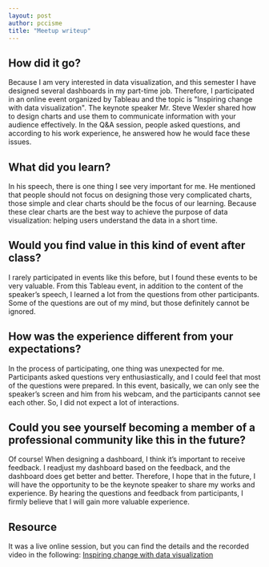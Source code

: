 ```yaml
---
layout: post
author: pccisme
title: "Meetup writeup"
---
```


## How did it go?

Because I am very interested in data visualization, and this semester I have designed several dashboards in my part-time job. Therefore, I participated in an online event organized by Tableau and the topic is "Inspiring change with data visualization". The keynote speaker Mr. Steve Wexler shared how to design charts and use them to communicate information with your audience effectively. In the Q&A session, people asked questions, and according to his work experience, he answered how he would face these issues.

## What did you learn?
In his speech, there is one thing I see very important for me. He mentioned that people should not focus on designing those very complicated charts, those simple and clear charts should be the focus of our learning. Because these clear charts are the best way to achieve the purpose of data visualization: helping users understand the data in a short time.

## Would you find value in this kind of event after class?
I rarely participated in events like this before, but I found these events to be very valuable. From this Tableau event, in addition to the content of the speaker’s speech, I learned a lot from the questions from other participants. Some of the questions are out of my mind, but those definitely cannot be ignored.

## How was the experience different from your expectations?
In the process of participating, one thing was unexpected for me. Participants asked questions very enthusiastically, and I could feel that most of the questions were prepared. In this event, basically, we can only see the speaker’s screen and him from his webcam, and the participants cannot see each other. So, I did not expect a lot of interactions.

## Could you see yourself becoming a member of a professional community like this in the future?
Of course! When designing a dashboard, I think it’s important to receive feedback. I readjust my dashboard based on the feedback, and the dashboard does get better and better. Therefore, I hope that in the future, I will have the opportunity to be the keynote speaker to share my works and experience. By hearing the questions and feedback from participants, I firmly believe that I will gain more valuable experience.

## Resource
It was a live online session, but you can find the details and the recorded video in the following: [Inspiring change with data visualization](https://www.tableau.com/learn/webinars/inspiring-change-data-visualization-2020-12-08#video)
